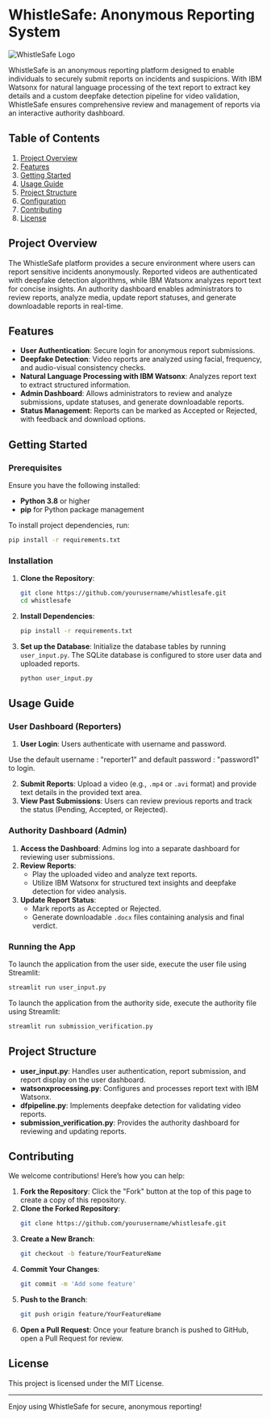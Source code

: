 
# WhistleSafe: Anonymous Reporting System

![WhistleSafe Logo](Logo.jpg)


WhistleSafe is an anonymous reporting platform designed to enable individuals to securely submit reports on incidents and suspicions. With IBM Watsonx for natural language processing of the text report to extract key details and a custom deepfake detection pipeline for video validation, WhistleSafe ensures comprehensive review and management of reports via an interactive authority dashboard.

## Table of Contents

1. [Project Overview](#project-overview)
2. [Features](#features)
3. [Getting Started](#getting-started)
4. [Usage Guide](#usage-guide)
5. [Project Structure](#project-structure)
6. [Configuration](#configuration)
7. [Contributing](#contributing)
8. [License](#license)

## Project Overview

The WhistleSafe platform provides a secure environment where users can report sensitive incidents anonymously. Reported videos are authenticated with deepfake detection algorithms, while IBM Watsonx analyzes report text for concise insights. An authority dashboard enables administrators to review reports, analyze media, update report statuses, and generate downloadable reports in real-time.

## Features

- **User Authentication**: Secure login for anonymous report submissions.
- **Deepfake Detection**: Video reports are analyzed using facial, frequency, and audio-visual consistency checks.
- **Natural Language Processing with IBM Watsonx**: Analyzes report text to extract structured information.
- **Admin Dashboard**: Allows administrators to review and analyze submissions, update statuses, and generate downloadable reports.
- **Status Management**: Reports can be marked as Accepted or Rejected, with feedback and download options.

## Getting Started

### Prerequisites

Ensure you have the following installed:
- **Python 3.8** or higher
- **pip** for Python package management

To install project dependencies, run:

```bash
pip install -r requirements.txt
```

### Installation

1. **Clone the Repository**:
    ```bash
    git clone https://github.com/yourusername/whistlesafe.git
    cd whistlesafe
    ```

2. **Install Dependencies**:
    ```bash
    pip install -r requirements.txt
    ```

3. **Set up the Database**:
    Initialize the database tables by running `user_input.py`. The SQLite database is configured to store user data and uploaded reports.

    ```bash
    python user_input.py
    ```

## Usage Guide

### User Dashboard (Reporters)

1. **User Login**: Users authenticate with username and password.

Use the default username : "reporter1" and default password : "password1" to login.

2. **Submit Reports**: Upload a video (e.g., `.mp4` or `.avi` format) and provide text details in the provided text area.
3. **View Past Submissions**: Users can review previous reports and track the status (Pending, Accepted, or Rejected).

### Authority Dashboard (Admin)

1. **Access the Dashboard**: Admins log into a separate dashboard for reviewing user submissions.
2. **Review Reports**:
   - Play the uploaded video and analyze text reports.
   - Utilize IBM Watsonx for structured text insights and deepfake detection for video analysis.
3. **Update Report Status**:
   - Mark reports as Accepted or Rejected.
   - Generate downloadable `.docx` files containing analysis and final verdict.

### Running the App

To launch the application from the user side, execute the user file using Streamlit:

```bash
streamlit run user_input.py
```
To launch the application from the authority side, execute the authority file using Streamlit:

```bash
streamlit run submission_verification.py
```


## Project Structure

- **user_input.py**: Handles user authentication, report submission, and report display on the user dashboard.
- **watsonxprocessing.py**: Configures and processes report text with IBM Watsonx.
- **dfpipeline.py**: Implements deepfake detection for validating video reports.
- **submission_verification.py**: Provides the authority dashboard for reviewing and updating reports.

## Contributing

We welcome contributions! Here’s how you can help:

1. **Fork the Repository**: Click the "Fork" button at the top of this page to create a copy of this repository.
2. **Clone the Forked Repository**:
    ```bash
    git clone https://github.com/yourusername/whistlesafe.git
    ```
3. **Create a New Branch**:
    ```bash
    git checkout -b feature/YourFeatureName
    ```
4. **Commit Your Changes**:
    ```bash
    git commit -m 'Add some feature'
    ```
5. **Push to the Branch**:
    ```bash
    git push origin feature/YourFeatureName
    ```
6. **Open a Pull Request**: Once your feature branch is pushed to GitHub, open a Pull Request for review.

## License

This project is licensed under the MIT License.

---

Enjoy using WhistleSafe for secure, anonymous reporting!
